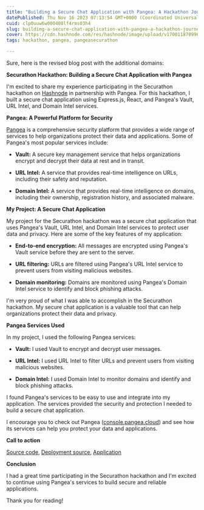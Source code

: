 ```yaml
---
title: "Building a Secure Chat Application with Pangea: A Hackathon Journey"
datePublished: Thu Nov 16 2023 07:13:54 GMT+0000 (Coordinated Universal Time)
cuid: clp0uuw6w000408lf4rms03h4
slug: building-a-secure-chat-application-with-pangea-a-hackathon-journey
cover: https://cdn.hashnode.com/res/hashnode/image/upload/v1700118709963/8c4bc20a-b53f-4229-9585-122b94b0f915.png
tags: hackathon, pangea, pangeasecurathon

---
```


Sure, here is the revised blog post with the additional domains:

**Securathon Hackathon: Building a Secure Chat Application with Pangea**

I'm excited to share my experience participating in the Securathon hackathon on [Hashnode](https://hashnode.com) in partnership with Pangea. For this hackathon, I built a secure chat application using Express.js, React, and Pangea's Vault, URL Intel, and Domain Intel services.

**Pangea: A Powerful Platform for Security**

[Pangea](http://console.pangea.cloud) is a comprehensive security platform that provides a wide range of services to help organizations protect their data and applications. Some of Pangea's most popular services include:

* **Vault:** A secure key management service that helps organizations encrypt and decrypt their data at rest and in transit.
    
* **URL Intel:** A service that provides real-time intelligence on URLs, including their safety and reputation.
    
* **Domain Intel:** A service that provides real-time intelligence on domains, including their ownership, registration history, and associated malware.
    

**My Project: A Secure Chat Application**

My project for the Securathon hackathon was a secure chat application that uses Pangea's Vault, URL Intel, and Domain Intel services to protect user data and privacy. Here are some of the key features of my application:

* **End-to-end encryption:** All messages are encrypted using Pangea's Vault service before they are sent to the server.
    
* **URL filtering:** URLs are filtered using Pangea's URL Intel service to prevent users from visiting malicious websites.
    
* **Domain monitoring:** Domains are monitored using Pangea's Domain Intel service to identify and block phishing attacks.
    

I'm very proud of what I was able to accomplish in the Securathon hackathon. My secure chat application is a valuable tool that can help organizations protect their data and privacy.

**Pangea Services Used**

In my project, I used the following Pangea services:

* **Vault:** I used Vault to encrypt and decrypt user messages.
    
* **URL Intel:** I used URL Intel to filter URLs and prevent users from visiting malicious websites.
    
* **Domain Intel:** I used Domain Intel to monitor domains and identify and block phishing attacks.
    

I found Pangea's services to be easy to use and integrate into my application. The services provided the security and protection I needed to build a secure chat application.

I encourage you to check out Pangea ([console.pangea.cloud](http://console.pangea.cloud)) and see how its services can help you protect your data and applications.

**Call to action**

[Source code](https://github.com/puru-khedre/pangea-chat-app/tree/master), [Deployment source](https://github.com/puru-khedre/securathon-project), [Application](https://chat-b0fg.onrender.com/auth/signup)

**Conclusion**

I had a great time participating in the Securathon hackathon and I'm excited to continue using Pangea's services to build secure and reliable applications.

Thank you for reading!